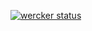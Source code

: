 [![wercker status](https://app.wercker.com/status/91e1d7555e1e07f55952745a3a65e72a/m "wercker status")](https://app.wercker.com/project/bykey/91e1d7555e1e07f55952745a3a65e72a)
